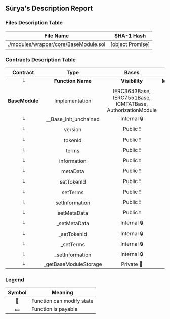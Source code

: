 ## Sūrya's Description Report

### Files Description Table


|  File Name  |  SHA-1 Hash  |
|-------------|--------------|
| ./modules/wrapper/core/BaseModule.sol | [object Promise] |


### Contracts Description Table


|  Contract  |         Type        |       Bases      |                  |                 |
|:----------:|:-------------------:|:----------------:|:----------------:|:---------------:|
|     └      |  **Function Name**  |  **Visibility**  |  **Mutability**  |  **Modifiers**  |
||||||
| **BaseModule** | Implementation | IERC3643Base, IERC7551Base, ICMTATBase, AuthorizationModule |||
| └ | __Base_init_unchained | Internal 🔒 | 🛑  | onlyInitializing |
| └ | version | Public ❗️ |   |NO❗️ |
| └ | tokenId | Public ❗️ |   |NO❗️ |
| └ | terms | Public ❗️ |   |NO❗️ |
| └ | information | Public ❗️ |   |NO❗️ |
| └ | metaData | Public ❗️ |   |NO❗️ |
| └ | setTokenId | Public ❗️ | 🛑  | onlyRole |
| └ | setTerms | Public ❗️ | 🛑  | onlyRole |
| └ | setInformation | Public ❗️ | 🛑  | onlyRole |
| └ | setMetaData | Public ❗️ | 🛑  | onlyRole |
| └ | _setMetaData | Internal 🔒 | 🛑  | |
| └ | _setTokenId | Internal 🔒 | 🛑  | |
| └ | _setTerms | Internal 🔒 | 🛑  | |
| └ | _setInformation | Internal 🔒 | 🛑  | |
| └ | _getBaseModuleStorage | Private 🔐 |   | |


### Legend

|  Symbol  |  Meaning  |
|:--------:|-----------|
|    🛑    | Function can modify state |
|    💵    | Function is payable |
